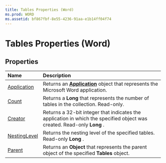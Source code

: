 ```yaml
---
title: Tables Properties (Word)
ms.prod: WORD
ms.assetid: bf867fbf-8e55-4236-91aa-e1b14ff04f74
---
```



# Tables Properties (Word)

## Properties



|**Name**|**Description**|
|:-----|:-----|
|[Application](tables-application-property-word.md)|Returns an  **[Application](application-object-word.md)** object that represents the Microsoft Word application.|
|[Count](tables-count-property-word.md)|Returns a  **Long** that represents the number of tables in the collection. Read-only.|
|[Creator](tables-creator-property-word.md)|Returns a 32-bit integer that indicates the application in which the specified object was created. Read-only  **Long** .|
|[NestingLevel](tables-nestinglevel-property-word.md)|Returns the nesting level of the specified tables. Read-only  **Long** .|
|[Parent](tables-parent-property-word.md)|Returns an  **Object** that represents the parent object of the specified **Tables** object.|

